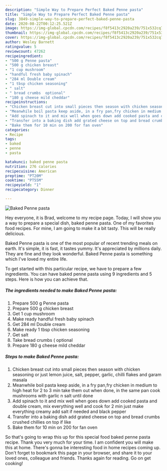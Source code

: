 ```yaml
---
description: "Simple Way to Prepare Perfect Baked Penne pasta"
title: "Simple Way to Prepare Perfect Baked Penne pasta"
slug: 3849-simple-way-to-prepare-perfect-baked-penne-pasta
date: 2020-08-22T00:12:25.521Z
image: https://img-global.cpcdn.com/recipes/f8f5413c2920a239/751x532cq70/baked-penne-pasta-recipe-main-photo.jpg
thumbnail: https://img-global.cpcdn.com/recipes/f8f5413c2920a239/751x532cq70/baked-penne-pasta-recipe-main-photo.jpg
cover: https://img-global.cpcdn.com/recipes/f8f5413c2920a239/751x532cq70/baked-penne-pasta-recipe-main-photo.jpg
author: Wesley Barnett
ratingvalue: 5
reviewcount: 47262
recipeingredient:
- "500 g Penne pasta"
- "500 g chicken breast"
- "1 cup mushroom"
- "handful fresh baby spinach"
- "284 ml Double cream"
- "1 tbsp chicken seasoning"
- " salt"
- " bread crumbs  optional"
- "180 g cheese mild cheddar"
recipeinstructions:
- "Chicken breast cut into small pieces then season with chicken seasoning or just lemon juice, salt, pepper, garlic, chilli flakes and garam masala"
- "Meanwhile boil pasta keep aside, in a fry pan,fry chicken in medium to high heat for 2 to 3 min take them out when done, in the same pan cook mushrooms with garlic n salt until done"
- "Add spinach to it and mix well when goes down add cooked pasta and double cream, mix everything well and cook for 2 min just make everything creamy add salt if needed and black pepper"
- "Transfer into a baking dish add grated cheese on top and bread crumbs crushed chillies on top if like"
- "Bake them for 10 min on 200 for fan oven"
categories:
- Recipe
tags:
- baked
- penne
- pasta

katakunci: baked penne pasta 
nutrition: 276 calories
recipecuisine: American
preptime: "PT20M"
cooktime: "PT55M"
recipeyield: "1"
recipecategory: Dinner

---
```



![Baked Penne pasta](https://img-global.cpcdn.com/recipes/f8f5413c2920a239/751x532cq70/baked-penne-pasta-recipe-main-photo.jpg)

Hey everyone, it is Brad, welcome to my recipe page. Today, I will show you a way to prepare a special dish, baked penne pasta. One of my favorites food recipes. For mine, I am going to make it a bit tasty. This will be really delicious.



Baked Penne pasta is one of the most popular of recent trending meals on earth. It's simple, it is fast, it tastes yummy. It's appreciated by millions daily. They are fine and they look wonderful. Baked Penne pasta is something which I've loved my entire life.


To get started with this particular recipe, we have to prepare a few ingredients. You can have baked penne pasta using 9 ingredients and 5 steps. Here is how you can achieve that.

<!--inarticleads1-->

##### The ingredients needed to make Baked Penne pasta:

1. Prepare 500 g Penne pasta
1. Prepare 500 g chicken breast
1. Get 1 cup mushroom
1. Make ready handful fresh baby spinach
1. Get 284 ml Double cream
1. Make ready 1 tbsp chicken seasoning
1. Get  salt
1. Take  bread crumbs ( optional
1. Prepare 180 g cheese mild cheddar




<!--inarticleads2-->

##### Steps to make Baked Penne pasta:

1. Chicken breast cut into small pieces then season with chicken seasoning or just lemon juice, salt, pepper, garlic, chilli flakes and garam masala
1. Meanwhile boil pasta keep aside, in a fry pan,fry chicken in medium to high heat for 2 to 3 min take them out when done, in the same pan cook mushrooms with garlic n salt until done
1. Add spinach to it and mix well when goes down add cooked pasta and double cream, mix everything well and cook for 2 min just make everything creamy add salt if needed and black pepper
1. Transfer into a baking dish add grated cheese on top and bread crumbs crushed chillies on top if like
1. Bake them for 10 min on 200 for fan oven




So that's going to wrap this up for this special food baked penne pasta recipe. Thank you very much for your time. I am confident you will make this at home. There's gonna be interesting food in home recipes coming up. Don't forget to bookmark this page in your browser, and share it to your loved ones, colleague and friends. Thanks again for reading. Go on get cooking!
